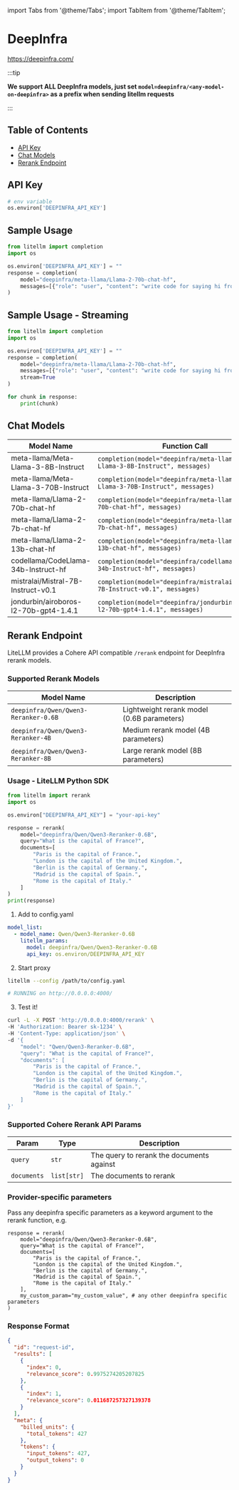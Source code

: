 import Tabs from '@theme/Tabs';
import TabItem from '@theme/TabItem';

# DeepInfra
https://deepinfra.com/

:::tip

**We support ALL DeepInfra models, just set `model=deepinfra/<any-model-on-deepinfra>` as a prefix when sending litellm requests**

:::

## Table of Contents

- [API Key](#api-key)
- [Chat Models](#chat-models)
- [Rerank Endpoint](#rerank-endpoint)

## API Key
```python
# env variable
os.environ['DEEPINFRA_API_KEY']
```

## Sample Usage
```python
from litellm import completion
import os

os.environ['DEEPINFRA_API_KEY'] = ""
response = completion(
    model="deepinfra/meta-llama/Llama-2-70b-chat-hf", 
    messages=[{"role": "user", "content": "write code for saying hi from LiteLLM"}]
)
```

## Sample Usage - Streaming
```python
from litellm import completion
import os

os.environ['DEEPINFRA_API_KEY'] = ""
response = completion(
    model="deepinfra/meta-llama/Llama-2-70b-chat-hf", 
    messages=[{"role": "user", "content": "write code for saying hi from LiteLLM"}],
    stream=True
)

for chunk in response:
    print(chunk)
```

## Chat Models
| Model Name       | Function Call                        |
|------------------|--------------------------------------|
| meta-llama/Meta-Llama-3-8B-Instruct  | `completion(model="deepinfra/meta-llama/Meta-Llama-3-8B-Instruct", messages)` | 
| meta-llama/Meta-Llama-3-70B-Instruct  | `completion(model="deepinfra/meta-llama/Meta-Llama-3-70B-Instruct", messages)` | 
| meta-llama/Llama-2-70b-chat-hf  | `completion(model="deepinfra/meta-llama/Llama-2-70b-chat-hf", messages)` | 
| meta-llama/Llama-2-7b-chat-hf  | `completion(model="deepinfra/meta-llama/Llama-2-7b-chat-hf", messages)` | 
| meta-llama/Llama-2-13b-chat-hf | `completion(model="deepinfra/meta-llama/Llama-2-13b-chat-hf", messages)` | 
| codellama/CodeLlama-34b-Instruct-hf | `completion(model="deepinfra/codellama/CodeLlama-34b-Instruct-hf", messages)` |
| mistralai/Mistral-7B-Instruct-v0.1 | `completion(model="deepinfra/mistralai/Mistral-7B-Instruct-v0.1", messages)` | 
| jondurbin/airoboros-l2-70b-gpt4-1.4.1 | `completion(model="deepinfra/jondurbin/airoboros-l2-70b-gpt4-1.4.1", messages)` |

## Rerank Endpoint

LiteLLM provides a Cohere API compatible `/rerank` endpoint for DeepInfra rerank models.

### Supported Rerank Models

| Model Name | Description |
|------------|-------------|
| `deepinfra/Qwen/Qwen3-Reranker-0.6B` | Lightweight rerank model (0.6B parameters) |
| `deepinfra/Qwen/Qwen3-Reranker-4B` | Medium rerank model (4B parameters) |
| `deepinfra/Qwen/Qwen3-Reranker-8B` | Large rerank model (8B parameters) |

### Usage - LiteLLM Python SDK

<Tabs>
<TabItem value="sdk" label="SDK">

```python
from litellm import rerank
import os

os.environ["DEEPINFRA_API_KEY"] = "your-api-key"

response = rerank(
    model="deepinfra/Qwen/Qwen3-Reranker-0.6B",
    query="What is the capital of France?",
    documents=[
        "Paris is the capital of France.",
        "London is the capital of the United Kingdom.",
        "Berlin is the capital of Germany.",
        "Madrid is the capital of Spain.",
        "Rome is the capital of Italy."
    ]
)
print(response)
```

</TabItem>
<TabItem value="proxy" label="PROXY">

1. Add to config.yaml
```yaml
model_list:
  - model_name: Qwen/Qwen3-Reranker-0.6B
    litellm_params:
      model: deepinfra/Qwen/Qwen3-Reranker-0.6B
      api_key: os.environ/DEEPINFRA_API_KEY
```

2. Start proxy 

```bash
litellm --config /path/to/config.yaml

# RUNNING on http://0.0.0.0:4000/
```

3. Test it! 

```bash 
curl -L -X POST 'http://0.0.0.0:4000/rerank' \
-H 'Authorization: Bearer sk-1234' \
-H 'Content-Type: application/json' \
-d '{
    "model": "Qwen/Qwen3-Reranker-0.6B",
    "query": "What is the capital of France?",
    "documents": [
        "Paris is the capital of France.",
        "London is the capital of the United Kingdom.",
        "Berlin is the capital of Germany.",
        "Madrid is the capital of Spain.",
        "Rome is the capital of Italy."
    ]
}'
```

</TabItem>
</Tabs>

### Supported Cohere Rerank API Params

| Param              | Type        | Description                                     |
| ------------------ | ----------- | ----------------------------------------------- |
| `query`            | `str`       | The query to rerank the documents against       |
| `documents`        | `list[str]` | The documents to rerank                         |


### Provider-specific parameters
Pass any deepinfra specific parameters as a keyword argument to the rerank function, e.g.

```
response = rerank(
    model="deepinfra/Qwen/Qwen3-Reranker-0.6B",
    query="What is the capital of France?",
    documents=[
        "Paris is the capital of France.",
        "London is the capital of the United Kingdom.",
        "Berlin is the capital of Germany.",
        "Madrid is the capital of Spain.",
        "Rome is the capital of Italy."
    ],
    my_custom_param="my_custom_value", # any other deepinfra specific parameters
)
```

### Response Format

```json
{
  "id": "request-id",
  "results": [
    {
      "index": 0,
      "relevance_score": 0.9975274205207825
    },
    {
      "index": 1,
      "relevance_score": 0.011687257327139378
    }
  ],
  "meta": {
    "billed_units": {
      "total_tokens": 427
    },
    "tokens": {
      "input_tokens": 427,
      "output_tokens": 0
    }
  }
}
```
